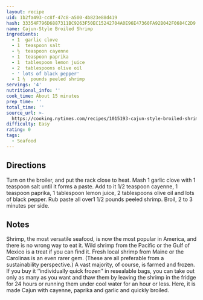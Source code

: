 ```yaml
---
layout: recipe
uid: 1b2fa493-cc8f-47c8-a500-4b823e88d419
hash: 33354F796D6887311BC9263F50EC15242704A0E96E47360FA92B042F0684C2D9
name: Cajun-Style Broiled Shrimp
ingredients:
  - 1  garlic clove
  - 1  teaspoon salt
  - ½  teaspoon cayenne
  - 1  teaspoon paprika
  - 1  tablespoon lemon juice
  - 2  tablespoons olive oil
  - ' lots of black pepper'
  - 1 ½  pounds peeled shrimp
servings: '4'
nutritional_info: ''
cook_time: About 15 minutes
prep_time: ''
total_time: ''
source_url: >-
  https://cooking.nytimes.com/recipes/1015193-cajun-style-broiled-shrimp?em_pos=medium&emc=edit_ck_20180331&nl=cooking&nl_art=4&nlid=69407429emc%3Dedit_ck_20180331&ref=headline&te=1
difficulty: Easy
rating: 0
tags:
  - Seafood
---
```


## Directions

Turn on the broiler, and put the rack close to heat.
Mash 1 garlic clove with 1 teaspoon salt until it forms a paste.
Add to it 1/2 teaspoon cayenne, 1 teaspoon paprika, 1 tablespoon lemon juice, 2 tablespoons olive oil and lots of black pepper.
Rub paste all over1 1/2 pounds peeled shrimp.
Broil, 2 to 3 minutes per side.
## Notes

Shrimp, the most versatile seafood, is now the most popular in America, and there is no wrong way to eat it. Wild shrimp from the Pacific or the Gulf of Mexico is a treat if you can find it. Fresh local shrimp from Maine or the Carolinas is an even rarer gem. (These are all preferable from a sustainability perspective.) A vast majority, of course, is farmed and frozen. If you buy it ‘‘individually quick frozen’’ in resealable bags, you can take out only as many as you want and thaw them by leaving the shrimp in the fridge for 24 hours or running them under cool water for an hour or less. Here, it is made Cajun with cayenne, paprika and garlic and quickly broiled.
